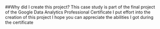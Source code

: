 ##Why did I create this project?
This case study is part of the final project of the Google Data Analytics Professional Certificate
I put effort into the creation of this project
I hope you can appreciate the abilities I got during the certificate
